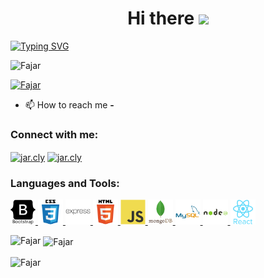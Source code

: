 <h1 align="center">Hi there <img src="https://raw.githubusercontent.com/Fajar-27/Fajar-27/main/Hi.gif" width="29px"></h1>

[![Typing SVG](https://readme-typing-svg.herokuapp.com?color=%2336BCF7&lines=I'm+Fajar;I'm+just+ordinary+human)](https://git.io/typing-svg)

<p align="left"> <img src="https://komarev.com/ghpvc/?username=fajar-27&label=Profile%20views&color=0e75b6&style=flat" alt="Fajar" /> </p>

<p align="left"> <a href="https://github.com/ryo-ma/github-profile-trophy"><img src="https://github-profile-trophy.vercel.app/?username=fajar-27" alt="Fajar" /></a> </p>

- 📫 How to reach me **-**

<h3 align="left">Connect with me:</h3>
<p align="left">
<a href="https://fb.com/jar.cly" target="blank"><img align="center" src="https://raw.githubusercontent.com/rahuldkjain/github-profile-readme-generator/master/src/images/icons/Social/facebook.svg" alt="jar.cly" height="30" width="40" /></a>
<a href="https://instagram.com/jar.cly" target="blank"><img align="center" src="https://raw.githubusercontent.com/rahuldkjain/github-profile-readme-generator/master/src/images/icons/Social/instagram.svg" alt="jar.cly" height="30" width="40" /></a>
</p>

<h3 align="left">Languages and Tools:</h3>
<p align="left"> <a href="https://getbootstrap.com" target="_blank" rel="noreferrer"> <img src="https://raw.githubusercontent.com/devicons/devicon/master/icons/bootstrap/bootstrap-plain-wordmark.svg" alt="bootstrap" width="40" height="40"/> </a> <a href="https://www.w3schools.com/css/" target="_blank" rel="noreferrer"> <img src="https://raw.githubusercontent.com/devicons/devicon/master/icons/css3/css3-original-wordmark.svg" alt="css3" width="40" height="40"/> </a> <a href="https://expressjs.com" target="_blank" rel="noreferrer"> <img src="https://raw.githubusercontent.com/devicons/devicon/master/icons/express/express-original-wordmark.svg" alt="express" width="40" height="40"/> </a> <a href="https://www.w3.org/html/" target="_blank" rel="noreferrer"> <img src="https://raw.githubusercontent.com/devicons/devicon/master/icons/html5/html5-original-wordmark.svg" alt="html5" width="40" height="40"/> </a> <a href="https://developer.mozilla.org/en-US/docs/Web/JavaScript" target="_blank" rel="noreferrer"> <img src="https://raw.githubusercontent.com/devicons/devicon/master/icons/javascript/javascript-original.svg" alt="javascript" width="40" height="40"/> </a> <a href="https://www.mongodb.com/" target="_blank" rel="noreferrer"> <img src="https://raw.githubusercontent.com/devicons/devicon/master/icons/mongodb/mongodb-original-wordmark.svg" alt="mongodb" width="40" height="40"/> </a> <a href="https://www.mysql.com/" target="_blank" rel="noreferrer"> <img src="https://raw.githubusercontent.com/devicons/devicon/master/icons/mysql/mysql-original-wordmark.svg" alt="mysql" width="40" height="40"/> </a> <a href="https://nodejs.org" target="_blank" rel="noreferrer"> <img src="https://raw.githubusercontent.com/devicons/devicon/master/icons/nodejs/nodejs-original-wordmark.svg" alt="nodejs" width="40" height="40"/> </a> <a href="https://reactjs.org/" target="_blank" rel="noreferrer"> <img src="https://raw.githubusercontent.com/devicons/devicon/master/icons/react/react-original-wordmark.svg" alt="react" width="40" height="40"/> </a> </p>

<p><img align="left" src="https://github-readme-stats.vercel.app/api/top-langs?username=fajar-27&show_icons=true&locale=en&layout=compact" alt="Fajar" /></p>

<p>&nbsp;<img align="center" src="https://github-readme-stats.vercel.app/api?username=fajar-27&show_icons=true&locale=en" alt="Fajar" /></p>

<p><img align="center" src="https://github-readme-streak-stats.herokuapp.com/?user=fajar-27&" alt="Fajar" /></p>
